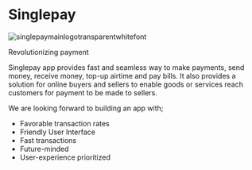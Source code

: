 # Singlepay


![singlepaymainlogotransparentwhitefont](https://user-images.githubusercontent.com/42470125/121701286-6a981d80-cad9-11eb-9fd8-e43c2be025f8.png)

Revolutionizing payment

Singlepay app provides fast and seamless way to make payments, send money, receive money, top-up airtime and pay bills. 
It also provides a solution for online buyers and sellers to enable goods or services reach customers for payment to be made to sellers.

We are looking forward to building an app with;

  - Favorable transaction rates
  - Friendly User Interface
  - Fast transactions
  - Future-minded
  - User-experience prioritized
